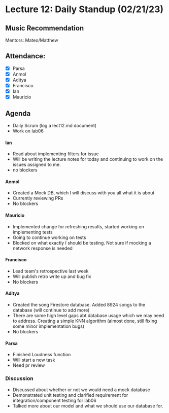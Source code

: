 # Lecture 12: Daily Standup (02/21/23)

## Music Recommendation

Mentors: Mateo/Matthew

## Attendance:

 - [x] Parsa
 - [x] Anmol
 - [x] Aditya
 - [x] Francisco 
 - [x] Ian
 - [x] Mauricio

## Agenda

 - Daily Scrum (log a lect12.md document)
 - Work on lab06

#### Ian

- Read about implementing filters for issue
- Will be writing the lecture notes for today and continuing to work on the issues assigned to me.
- no blockers

#### Anmol

- Created a Mock DB, which I will discuss with you all what it is about
- Currently reviewing PRs
- No blockers

#### Mauricio

- Implemented change for refreshing results, started working on implementing tests
- Going to continue working on tests
- Blocked on what exactly I should be testing. Not sure if mocking a network response is needed

#### Francisco

- Lead team's retrospective last week
- Will publish retro write up and bug fix
- No blockers

#### Aditya

- Created the song Firestore database. Added 8924 songs to the database (will continue to add more)
- There are some high level gaps abt database usage which we may need to address. Creating a simple KNN algorithm (almost done, still fixing some minor implementation bugs)
- No blockers

#### Parsa

- Finished Loudness function
- Will start a new task
- Need pr review

### Discussion

- Discussed about whether or not we would need a mock database
- Demonstrated unit testing and clarified requirement for integration/component testing for lab06
- Talked more about our model and what we should use our database for.

